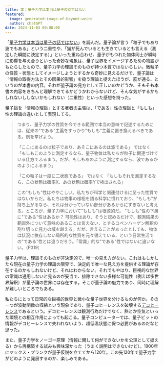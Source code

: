 ```yaml
---
title: 本：量子力学は本当は量子の話ではない
featured:
  image: generated-image-of-beyond-weird
  author: chatGPT
date: 2024-11-03 09:00:00
---
```

「[量子力学は本当は量子の話ではない](https://www.kagakudojin.co.jp/book/b581820.html)」を読んだ。量子論が言う「粒子でもあり波でもある」という二重性や、「猫が死んでいるとも生きているとも言える（測定した瞬間に決定する）」といった重ね合わせ、量子がもつれた物体同士が瞬時に影響を与え合うといった奇妙な現象は、量子世界をイメージするための物語がもたらしたもので、量子力学の理論そのものが持つ本質ではないらしい。微粒子の性質・状態としてイメージしようとするから奇妙に見えるだけで、量子論は「情報の取得方法とその因果的影響」を扱う理論と捉えたほうが、筋が通る、というのが本書の内容。それが量子論の見方として正しいのかどうか、そもそも本書の内容をきちんと理解できてるかどうかわからないけど、そんな気がするかもしれないししないかもしれない（二重性）といった感想を持った。<!-- more -->

量子論を「情報の理論」とする著者の主張は、「である」性の理論と「もしも」性の理論の違いとして表現してる。

> つまり、量子力学の性質を今できる範囲で本当の意味で記述するためには、従来の"である"主義をすっかり"もしも"主義に置き換えるべきである。例を挙げよう。
>
> 「ここにあるのは粒子であり、あそこにあるのは波である」
> ではなく
> 「もしもこのように測定するなら、量子物体は私たちが粒子に関連づけている仕方でふるまう。だが、もしもあのように測定するなら、波であるかのようにふるまう」
>
> 「この粒子は一度に二状態である」
> ではなく
> 「もしもそれを測定するなら、この状態は確率X、あの状態は確率Yで検出される」
>
> この"もしも"性はややこしい。私たちが科学と関連付けるに至った性質ではないからだ。私たちは物事の様相を語る科学に慣れており、"もしも"が持ち上がるなら、それは分かっていない部分があるからにすぎないと考える。ところが、量子力学において"もしも"は根源的だ。
> "もしも"性の下層に"である"性はあるか？ 可能性はあり、そうと認めるだけで、観測結果の範囲外について意味のあることは言えない、とするコペンハーゲン解釈の割り切った見方の域を越える。だが、言えることがあったとしても、物体は状況に依存しない局所的な性質を元々備えている、という日常生活での"である"性とは違うだろう。「常識」的な"である"性ではないに違いない。（P319）

量子力学は、理論そのものが非決定的で、唯一の見え方がない。これはもしかしたら現在の量子力学の理論の限界で、決定的で唯一な見え方を提供する理論が存在するのかもしれないけど、それはわからない。それでもやはり、巨視的な世界の常識は通用しないと見るのが妥当で、排除できない多様な可能性（例えば多世界解釈）が量子論の世界には存在する。そこが量子論の魅力であり、同時に理解が難しいところでもある。

私たちにとって日常的な巨視的世界と微小な量子世界を分けるものが何か。その一つが波動関数の収縮という現象であり、量子コヒーレンスを破壊する[デコヒーレンス](https://ja.wikipedia.org/wiki/%E9%87%8F%E5%AD%90%E3%83%87%E3%82%B3%E3%83%92%E3%83%BC%E3%83%AC%E3%83%B3%E3%82%B9)であるという。デコヒーレンスは観測行為だけでなく、熱とか空気といった環境との相互作用によっても起こる。量子コンピューターでは、量子ビットの情報がデコヒーレンスで失われないよう、超低温状態に保つ必要があるのだなと思った。

また、量子力学をノーゴー原理（情報に関して何ができないかを公理として据える）から再構築する試みも興味深かった（うまく説明はできないけど）。1900年にマックス・プランクが量子仮説を立ててから120年。この先120年で量子力学がどのように発展するのか、楽しみである。
